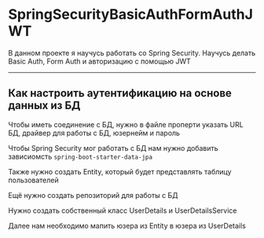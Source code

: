 # SpringSecurityBasicAuthFormAuthJWT
В данном проекте я научусь работать со Spring Security. Научусь делать Basic Auth, Form Auth и авторизацию с помощью JWT

----

## Как настроить аутентификацию на основе данных из БД

Чтобы иметь соединение с БД, нужно в файле проперти указать URL БД, драйвер для работы с БД, юзернейм и пароль

Чтобы Spring Security мог работать с БД нам нужно добавить зависиомсть `spring-boot-starter-data-jpa`

Также нужно создать Entity, который будет представлять таблицу пользователей

Ещё нужно создать репозиторий для работы с БД

Нужно создать собственный класс UserDetails и UserDetailsService

Далее нам необходимо мапить юзера из Entity в юзера из UserDetails